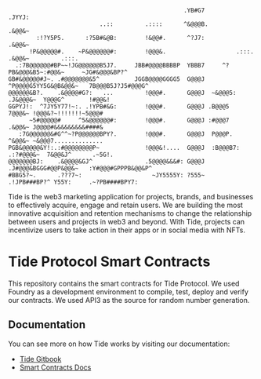```
                                                  .YB#G7                 .JYYJ:
                          ..::         .::::      ^&@@@B.                .&@@&~
        :!?Y5P5.      :?5B#&@B:        !&@@#.      ^?J7:                 .&@@&~
      !P&@@@@@#.    ~P&@@@@@@#:        !@@@&.                    .:::.   .&@@&~         .:::.
  .:7B@@@@@@#BP~~!JG@@@@@@B5J7.     JBB#@@@@BBBBP  YBBB7     ^?PB&@@@&B5~:#@@&~     ~JG#&@@@&BP?^
GB#&@@@@@#J~. .#@@@@@@@&5^          JGGB@@@@GGGG5  G@@@J   ^P@@@@G5YY5G&@B&@@&~   7B@@@B5J?J5#@@@G^
@@@@@@&B?.    .&@@@@#G?:   ...         !@@@#.      G@@@J  ~&@@@5:      .J&@@@&~  Y@@@G^       !#@@&!
GGPYJ!:  ^7JY5Y77!~:. .!YPB#&G:        !@@@#.      G@@@J .B@@@5          7@@@&~ !@@@&?~!!!!!!!~5@@@#
      ~5#@@@@@#     ^5&@@@@@@#:        !@@@#.      G@@@J :#@@@7          .&@@&~ J@@@@#&&&&&&&&&####&
   :7G@@@@@@&#G^^~?P@@@@@@BPY?.        !@@@#.      G@@@J  P@@@P.         ^&@@&~ ~&@@@7..............
PGB&@@@@@&Y!:.:#@@@@@@@@P~             !@@@&!....  G@@@J  :B@@@B7:    .:?#@@@&~  7&@@&J^      .~5G!.
@@@@@@@BJ:    .&@@@@&GJ^               .5@@@@&&&#: G@@@J   .J#@@@&BGGG#@@P&@@&~   :Y#@@@#GPPPB&@@&P^
#BBG5?~.      .???7~:                    ~JY5555Y: ?555~     .!JPB###BP?^ Y55Y:     .~?PB####BPY7:
```

Tide is the web3 marketing application for projects, brands, and businesses to effectively acquire, engage and retain users.
We are building the most innovative acquisition and retention mechanisms to change the relationship between users and projects in web3 and beyond. With Tide, projects can incentivize users to take action in their apps or in social media with NFTs.

# Tide Protocol Smart Contracts

This repository contains the smart contracts for Tide Protocol.
We used Foundry as a development environment to compile, test, deploy and verify our contracts.
We used API3 as the source for random number generation.

## Documentation

You can see more on how Tide works by visiting our documentation:

- [Tide Gitbook](https://fiveelementslabs.gitbook.io/tide/about-tide/web3-marketing-protocol)
- [Smart Contracts Docs](https://fiveelementslabs.gitbook.io/tide/contracts/smart-contracts-overview)
